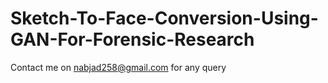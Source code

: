 # Sketch-To-Face-Conversion-Using-GAN-For-Forensic-Research
Contact me on nabjad258@gmail.com for any query
